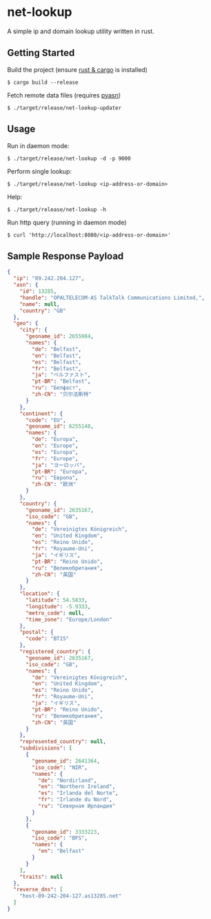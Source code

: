 net-lookup
==========

A simple ip and domain lookup utility written in rust.


Getting Started
---------------

Build the project (ensure [rust & cargo](https://rustup.rs/) is installed)
    
    $ cargo build --release

Fetch remote data files (requires [pyasn](https://github.com/hadiasghari/pyasn))

    $ ./target/release/net-lookup-updater


Usage
-----

Run in daemon mode:

    $ ./target/release/net-lookup -d -p 9000

Perform single lookup:

    $ ./target/release/net-lookup <ip-address-or-domain>

Help:

    $ ./target/release/net-lookup -h

Run http query (running in daemon mode)

    $ curl 'http://localhost:8080/<ip-address-or-domain>'


Sample Response Payload
-----------------------

```json
{
  "ip": "89.242.204.127",
  "asn": {
    "id": 13285,
    "handle": "OPALTELECOM-AS TalkTalk Communications Limited,",
    "name": null,
    "country": "GB"
  },
  "geo": {
    "city": {
      "geoname_id": 2655984,
      "names": {
        "de": "Belfast",
        "en": "Belfast",
        "es": "Belfast",
        "fr": "Belfast",
        "ja": "ベルファスト",
        "pt-BR": "Belfast",
        "ru": "Белфаст",
        "zh-CN": "贝尔法斯特"
      }
    },
    "continent": {
      "code": "EU",
      "geoname_id": 6255148,
      "names": {
        "de": "Europa",
        "en": "Europe",
        "es": "Europa",
        "fr": "Europe",
        "ja": "ヨーロッパ",
        "pt-BR": "Europa",
        "ru": "Европа",
        "zh-CN": "欧洲"
      }
    },
    "country": {
      "geoname_id": 2635167,
      "iso_code": "GB",
      "names": {
        "de": "Vereinigtes Königreich",
        "en": "United Kingdom",
        "es": "Reino Unido",
        "fr": "Royaume-Uni",
        "ja": "イギリス",
        "pt-BR": "Reino Unido",
        "ru": "Великобритания",
        "zh-CN": "英国"
      }
    },
    "location": {
      "latitude": 54.5833,
      "longitude": -5.9333,
      "metro_code": null,
      "time_zone": "Europe/London"
    },
    "postal": {
      "code": "BT15"
    },
    "registered_country": {
      "geoname_id": 2635167,
      "iso_code": "GB",
      "names": {
        "de": "Vereinigtes Königreich",
        "en": "United Kingdom",
        "es": "Reino Unido",
        "fr": "Royaume-Uni",
        "ja": "イギリス",
        "pt-BR": "Reino Unido",
        "ru": "Великобритания",
        "zh-CN": "英国"
      }
    },
    "represented_country": null,
    "subdivisions": [
      {
        "geoname_id": 2641364,
        "iso_code": "NIR",
        "names": {
          "de": "Nordirland",
          "en": "Northern Ireland",
          "es": "Irlanda del Norte",
          "fr": "Irlande du Nord",
          "ru": "Северная Ирландия"
        }
      },
      {
        "geoname_id": 3333223,
        "iso_code": "BFS",
        "names": {
          "en": "Belfast"
        }
      }
    ],
    "traits": null
  },
  "reverse_dns": [
    "host-89-242-204-127.as13285.net"
  ]
}
```
